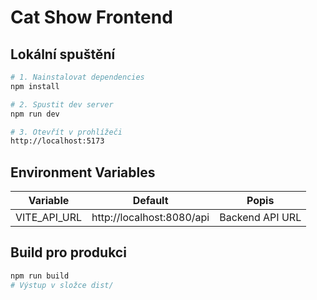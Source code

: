 # Cat Show Frontend

## Lokální spuštění
```bash
# 1. Nainstalovat dependencies
npm install

# 2. Spustit dev server
npm run dev

# 3. Otevřít v prohlížeči
http://localhost:5173
```

## Environment Variables

| Variable | Default | Popis |
|----------|---------|-------|
| VITE_API_URL | http://localhost:8080/api | Backend API URL |

## Build pro produkci
```bash
npm run build
# Výstup v složce dist/
```
